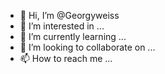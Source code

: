 - 👋 Hi, I’m @Georgyweiss
- 👀 I’m interested in ...
- 🌱 I’m currently learning ...
- 💞️ I’m looking to collaborate on ...
- 📫 How to reach me ...

<!---
Georgyweiss/Georgyweiss is a ✨ special ✨ repository because its `README.md` (this file) appears on your GitHub profile.
You can click the Preview link to take a look at your changes.
--->
